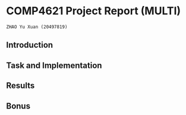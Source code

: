 # **COMP4621 Project Report (MULTI)**

    ZHAO Yu Xuan (20497819)

## **Introduction**



## **Task and Implementation**


## **Results**


## **Bonus**

